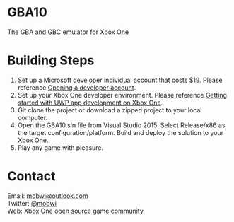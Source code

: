 # GBA10
The GBA and GBC emulator for Xbox One 

# Building Steps
1. Set up a Microsoft developer individual account that costs $19. Please reference <a href="https://msdn.microsoft.com/en-us/windows/uwp/publish/opening-a-developer-account">Opening a developer account</a>.
2. Set up your Xbox One developer environment. Please reference <a href="https://msdn.microsoft.com/en-us/windows/uwp/xbox-apps/getting-started">Getting started with UWP app development on Xbox One</a>.
3. Git clone the project or download a zipped project to your local computer.
4. Open the GBA10.sln file from Visual Studio 2015. Select Release/x86 as the target configuration/platform. Build and deploy the solution to your Xbox One.
5. Play any game with pleasure.

# Contact
Email: mobwi@outlook.com<br>
Twitter: <a href="https://twitter.com/mobwi">@mobwi</a><br>
Web: <a href="http://xoc.avosapps.us/">Xbox One open source game community</a><br>
